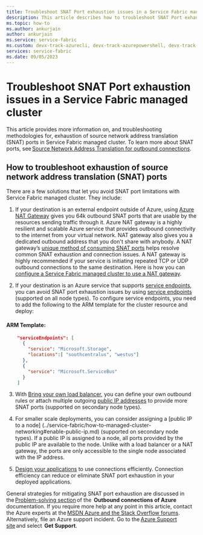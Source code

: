 ```yaml
---
title: Troubleshoot SNAT Port exhaustion issues in a Service Fabric managed cluster 
description: This article describes how to troubleshoot SNAT Port exhaustion issues in a Service Fabric managed cluster. 
ms.topic: how-to
ms.author: ankurjain
author: ankurjain
ms.service: service-fabric
ms.custom: devx-track-azurecli, devx-track-azurepowershell, devx-track-arm-template
services: service-fabric
ms.date: 09/05/2023
---
```


# Troubleshoot SNAT Port exhaustion issues in a Service Fabric managed cluster

This article provides more information on, and troubleshooting methodologies for, exhaustion of source network address translation (SNAT) ports in Service Fabric managed cluster. To learn more about SNAT ports, see [Source Network Address Translation for outbound connections](../load-balancer/load-balancer-outbound-connections.md).

## How to troubleshoot exhaustion of source network address translation (SNAT) ports

There are a few solutions that let you avoid SNAT port limitations with Service Fabric managed cluster. They include:

1. If your destination is an external endpoint outside of Azure, using [Azure NAT Gateway](../virtual-network/nat-gateway/nat-overview.md) gives you 64k outbound SNAT ports that are usable by the resources sending traffic through it. Azure NAT gateway is a highly resilient and scalable Azure service that provides outbound connectivity to the internet from your virtual network. NAT gateway also gives you a dedicated outbound address that you don't share with anybody. A NAT gateway’s [unique method of consuming SNAT ports](../load-balancer/troubleshoot-outbound-connection#use-a-nat-gateway-for-outbound-connectivity-to-the-internet.md) helps resolve common SNAT exhaustion and connection issues. A NAT gateway is highly recommended if your service is initiating repeated TCP or UDP outbound connections to the same destination. Here is how you can [configure a Service Fabric managed cluster to use a NAT gateway](../service-fabric/how-to-managed-cluster-nat-gateway.md).

2. If your destination is an Azure service that supports [service endpoints](../virtual-network/virtual-network-service-endpoints-overview.md), you can avoid SNAT port exhaustion issues by using [service endpoints](../virtual-network/virtual-network-service-endpoints-overview.md) (supported on all node types). To configure service endpoints, you need to add the following to the ARM template for the cluster resource and deploy:

#### ARM Template:
    
```json
    "serviceEndpoints": [ 
      {
        "service": "Microsoft.Storage",
        "locations":[ "southcentralus", "westus"] 
      },
      {
        "service": "Microsoft.ServiceBus"
      }
    ]
```

3. With [Bring your own load balancer](../service-fabric/how-to-managed-cluster-networking.md#bring-your-own-azure-load-balancer), you can define your own outbound rules or attach multiple outgoing [public IP addresses](../service-fabric/how-to-managed-cluster-networking#enable-public-ip.md) to provide more SNAT ports (supported on secondary node types). 

4. For smaller scale deployments, you can consider assigning a [public IP to a node] (../service-fabric/how-to-managed-cluster-networking#enable-public-ip.md) (supported on secondary node types). If a public IP is assigned to a node, all ports provided by the public IP are available to the node. Unlike with a load balancer or a NAT gateway, the ports are only accessible to the single node associated with the IP address. 

5. [Design your applications](../load-balancer/troubleshoot-outbound-connection#design-your-applications-to-use-connections-efficiently.md) to use connections efficiently. Connection efficiency can reduce or eliminate SNAT port exhaustion in your deployed applications. 

General strategies for mitigating SNAT port exhaustion are discussed in the [Problem-solving section](../load-balancer/load-balancer-outbound-connections.md) of the  **Outbound connections of Azure**  documentation. If you require more help at any point in this article, contact the Azure experts at the [MSDN Azure and the Stack Overflow forums](https://azure.microsoft.com/support/forums/). Alternatively, file an Azure support incident. Go to the [Azure Support site](https://azure.microsoft.com/support/options/) and select  **Get Support**.
